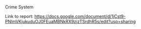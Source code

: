 Crime System

Link to report: https://docs.google.com/document/d/1jCst9-PNlmVKjukuduOJ0FEuaMBNkRX9zjzTSrdhR5s/edit?usp=sharing
